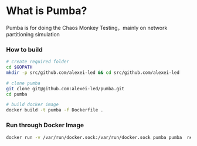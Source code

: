 # What is Pumba?

Pumba is for doing the Chaos Monkey Testing，mainly on network partitioning simulation



### How to build 

```bash
# create required folder
cd $GOPATH
mkdir -p src/github.com/alexei-led && cd src/github.com/alexei-led

# clone pumba
git clone git@github.com:alexei-led/pumba.git
cd pumba 

# build docker image
docker build -t pumba -f Dockerfile .

```

### Run through Docker Image
```bash
docker run -v /var/run/docker.sock:/var/run/docker.sock pumba pumba  netem -d 1m delay --time 3000 re2:^mysql
```
